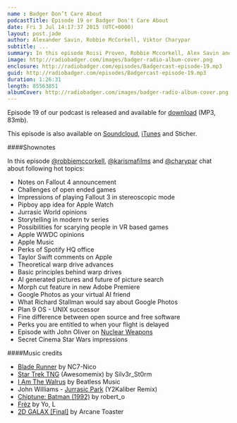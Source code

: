 ```yaml
---
name : Badger Don’t Care About
podcastTitle: Episode 19 or Badger Don't Care About
date: Fri 3 Jul 14:17:37 2015 (UTC+0000) 
layout: post.jade
author: Alexander Savin, Robbie McCorkell, Viktor Charypar
subtitle: ...
summary: In this episode Roisi Proven, Robbie Mccorkell, Alex Savin and Viktor Charypar talk about...  For full shownotes and links check our website http://www.radiobadger.com
image: http://radiobadger.com/images/badger-radio-album-cover.png
enclosure: http://radiobadger.com/episodes/Badgercast-episode-19.mp3
guid: http://radiobadger.com/episodes/Badgercast-episode-19.mp3
duration: 1:26:31
length: 85563851
albumCover: http://radiobadger.com/images/badger-radio-album-cover.png
---
```


Episode 19 of our podcast is released and available for [download](http://radiobadger.com/episodes/Badgercast-episode-19.mp3) (MP3, 83mb).

This episode is also available on [Soundcloud](https://soundcloud.com/karismafilms/radio-badger-episode-19), [iTunes](https://itunes.apple.com/gb/podcast/radio-badger-tech-podcast/id918884643?mt=2) and Sticher.

####Shownotes

In this episode [@robbiemccorkell](https://twitter.com/robbiemccorkell), [@karismafilms](https://twitter.com/karismafilms) and [@charypar](https://twitter.com/charypar) chat about following hot topics:

* Notes on Fallout 4 announcement
* Challenges of open ended games
* Impressions of playing Fallout 3 in stereoscopic mode
* Pipboy app idea for Apple Watch
* Jurrasic World opinions
* Storytelling in modern tv series
* Possibilities for scarying people in VR based games
* Apple WWDC opinions
* Apple Music
* Perks of Spotify HQ office
* Taylor Swift comments on Apple
* Theoretical warp drive advances
* Basic principles behind warp drives
* AI generated pictures and future of picture search
* Morph cut feature in new Adobe Premiere
* Google Photos as your virtual AI friend
* What Richard Stallman would say about Google Photos
* Plan 9 OS - UNIX successor
* Fine difference between open source and free software
* Perks you are entitled to when your flight is delayed
* Episode with John Oliver on [Nuclear Weapons](https://www.youtube.com/watch?v=1Y1ya-yF35g)
* Secret Cinema Star Wars impressions

####Music credits

* [Blade Runner](https://soundcloud.com/n7-nico/blade-runner) by NC7-Nico
* [Star Trek TNG](https://soundcloud.com/silv3r_st0rm/star-trek-tng-aweomsemix) (Awesomemix) by Silv3r_St0rm
* [I Am The Walrus](https://soundcloud.com/beatlessmusic/8-i-am-the-walrus) by Beatless Music
* John Williams - [Jurrasic Park](https://soundcloud.com/y2kaliber/jurrasic-park-y2kaliber-remix) (Y2Kaliber Remix)
* [Chiptune: Batman (1992)](https://soundcloud.com/robert_o/chiptune-batman-1992) by robert_o
* [Frèz](https://soundcloud.com/lv-7/frez) by Yo, L
* [2D GALAX [Final]](https://soundcloud.com/arcane-toaster/2d-galax-final) by Arcane Toaster
